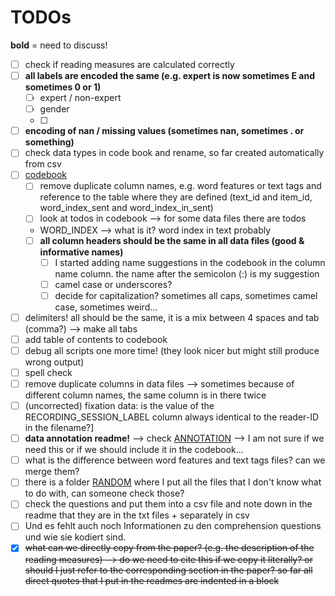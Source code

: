 # TODOs

**bold** = need to discuss!

- [ ] check if reading measures are calculated correctly
- [ ] **all labels are encoded the same (e.g. expert is now sometimes E and sometimes 0 or 1)**
    - [ ] expert / non-expert
    - [ ] gender
    - [ ] 
- [ ] **encoding of nan / missing values (sometimes nan, sometimes . or something)**
- [ ] check data types in code book and rename, so far created automatically from csv
- [ ] [codebook](./CODEBOOK.md)
    - [ ] remove duplicate column names, e.g. word features or text tags and reference to the table where they are defined (text_id and item_id, word_index_sent and word_index_in_sent)
    - [ ] look at todos in codebook --> for some data files there are todos
    - WORD_INDEX --> what is it? word index in text probably
    - [ ] **all column headers should be the same in all data files (good & informative names)**
      - [ ] I started adding name suggestions in the codebook in the column name column. the name after the semicolon (:) is my suggestion
      - [ ] camel case or underscores?
      - [ ] decide for capitalization? sometimes all caps, sometimes camel case, sometimes weird...
- [ ] delimiters! all should be the same, it is a mix between 4 spaces and tab (comma?) --> make all tabs
- [ ] add table of contents to codebook
- [ ] debug all scripts one more time! (they look nicer but might still produce wrong output)
- [ ] spell check
- [ ] remove duplicate columns in data files --> sometimes because of different column names, the same column is in there twice
- [ ] (uncorrected) fixation data: is the value of the RECORDING_SESSION_LABEL column always identical to the reader-ID in the filename?]
- [ ] **data annotation readme!** --> check [ANNOTATION](./stimuli/ANNOTATION.md) --> I am not sure if we need this or if we should include it in the codebook...
- [ ] what is the difference between word features and text tags files? can we merge them?
- [ ] there is a folder [RANDOM](./RANDOM) where I put all the files that I don't know what to do with, can someone check those?
- [ ] check the questions and put them into a csv file and note down in the readme that they are in the txt files + separately in csv
- [ ] Und es fehlt auch noch Informationen zu den comprehension questions und wie sie kodiert sind. 
- [x] ~~what can we directly copy from the paper? (e.g. the description of the reading measures) --> do we need to cite this if we copy it literally? or should I just refer to the corresponding section in the paper? so far all direct quotes that I put in the readmes are indented in a block~~
